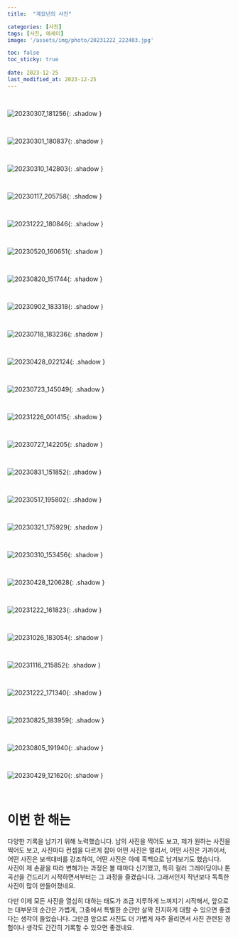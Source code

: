 ```yaml
---
title:  "계묘년의 사진"

categories: [사진]
tags: [사진, 에세이]
image: '/assets/img/photo/20231222_222403.jpg'

toc: false
toc_sticky: true
 
date: 2023-12-25
last_modified_at: 2023-12-25
---
```


<br>

![20230307_181256](/assets/img/photo/20230307_181256.jpg){: .shadow }

<br>

![20230301_180837](/assets/img/photo/20230301_180837.jpg){: .shadow }

<br>

![20230310_142803](/assets/img/photo/20230310_142803.jpg){: .shadow }

<br>

![20230117_205758](/assets/img/photo/20230117_205758.jpg){: .shadow }

<br>

![20231222_180846](/assets/img/photo/20231222_180846.jpg){: .shadow }

<br>

![20230520_160651](/assets/img/photo/20230520_160651.jpg){: .shadow }

<br>

![20230820_151744](/assets/img/photo/20230820_151744.jpg){: .shadow }

<br>

![20230902_183318](/assets/img/photo/20230902_183318.jpg){: .shadow }

<br>

![20230718_183236](/assets/img/photo/20230718_183236.jpg){: .shadow }

<br>

![20230428_022124](/assets/img/photo/20230428_022124.jpg){: .shadow }

<br>

![20230723_145049](/assets/img/photo/20230723_145049.jpg){: .shadow }

<br>

![20231226_001415](/assets/img/photo/20231226_001415.jpg){: .shadow }

<br>

![20230727_142205](/assets/img/photo/20230727_142205.jpg){: .shadow }

<br>

![20230831_151852](/assets/img/photo/20230831_151852.jpg){: .shadow }

<br>

![20230517_195802](/assets/img/photo/20230517_195802.jpg){: .shadow }

<br>

![20230321_175929](/assets/img/photo/20230321_175929.jpg){: .shadow }

<br>

![20230310_153456](/assets/img/photo/20230310_153456.jpg){: .shadow }

<br>

![20230428_120628](/assets/img/photo/20230428_120628.jpg){: .shadow }

<br>

![20231222_161823](/assets/img/photo/20231222_161823.jpg){: .shadow }

<br>

![20231026_183054](/assets/img/photo/20231026_183054.jpg){: .shadow }

<br>

![20231116_215852](/assets/img/photo/20231116_215852.jpg){: .shadow }

<br>

<!--여기부터는 세로 사진-->

![20231222_171340](/assets/img/photo/20231222_171340.jpg){: .shadow }

<br>

![20230825_183959](/assets/img/photo/20230825_183959.jpg){: .shadow }

<br>

![20230805_191940](/assets/img/photo/20230805_191940.jpg){: .shadow }

<br>

![20230429_121620](/assets/img/photo/20230429_121620.jpg){: .shadow }

<br>

# **이번 한 해는**

다양한 기록을 남기기 위해 노력했습니다. 남의 사진을 찍어도 보고, 제가 원하는 사진을 찍어도 보고, 사진마다 컨셉을 다르게 잡아 어떤 사진은 멀리서, 어떤 사진은 가까이서, 어떤 사진은 보색대비를 강조하여, 어떤 사진은 아예 흑백으로 남겨보기도 했습니다.  
사진이 제 손끝을 따라 변해가는 과정은 볼 때마다 신기했고, 특히 컬러 그레이딩이나 톤곡선을 건드리기 시작하면서부터는 그 과정을 즐겼습니다. 그래서인지 작년보다 독특한 사진이 많이 만들어졌네요.

다만 이제 모든 사진을 열심히 대하는 태도가 조금 지루하게 느껴지기 시작해서, 앞으로는 대부분의 순간은 가볍게, 그중에서 특별한 순간만 살짝 진지하게 대할 수 있으면 좋겠다는 생각이 들었습니다. 그만큼 앞으로 사진도 더 가볍게 자주 올리면서 사진 관련된 경험이나 생각도 간간히 기록할 수 있으면 좋겠네요.

<!--사진은 제가 3 정도를, 외부환경이 7 정도를 결정하여 누가 찍는가보다는 무엇을 무엇으로 찍느냐가 더 중요한 것 같다는 겁니다. 그만큼 스마트폰 카메라 폼팩터의 아쉬움도 가장 가까이 느꼈고, 장소와 우연의 중요성도 여러번 느꼈습니다.

물론 그것이 사진의 매력이라고 생각하기는 합니다. 우연을 기록하는 것.-->